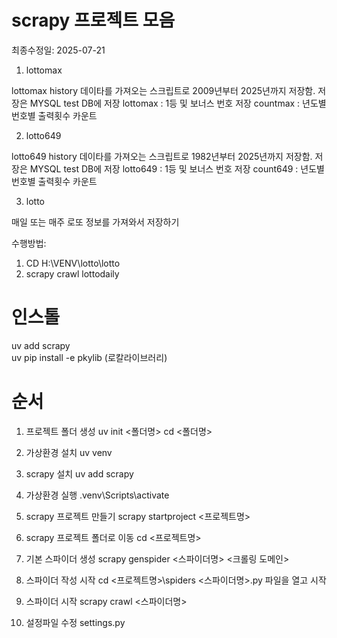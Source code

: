 
# scrapy 프로젝트 모음

최종수정일: 2025-07-21

1. lottomax  

lottomax history 데이타를 가져오는 스크립트로 2009년부터 2025년까지 저장함.
저장은 MYSQL test DB에 저장
lottomax : 1등 및 보너스 번호 저장
countmax : 년도별 번호별 출력횟수 카운트


2. lotto649  

lotto649 history 데이타를 가져오는 스크립트로 1982년부터 2025년까지 저장함.
저장은 MYSQL test DB에 저장
lotto649 : 1등 및 보너스 번호 저장
count649 : 년도별 번호별 출력횟수 카운트


3. lotto

매일 또는 매주 로또 정보를 가져와서 저장하기

수행방법: 
1) CD H:\VENV\lotto\lotto
2) scrapy crawl lottodaily




# 인스톨

uv add scrapy  
uv pip install -e pkylib (로칼라이브러리)


# 순서

1. 프로젝트 폴더 생성
uv init <폴더명>
cd <폴더명>

2. 가상환경 설치
uv venv

3. scrapy 설치
uv add scrapy

4. 가상환경 실행
.venv\Scripts\activate

5. scrapy 프로젝트 만들기
scrapy startproject <프로젝트명>

6. scrapy 프로젝트 폴더로 이동
cd <프로젝트명>

7. 기본 스파이더 생성
scrapy genspider <스파이더명> <크롤링 도메인>

8. 스파이더 작성 시작
cd <프로젝트명>\spiders
<스파이더명>.py 파일을 열고 시작

9. 스파이더 시작
scrapy crawl <스파이더명>

10. 설정파일 수정
settings.py